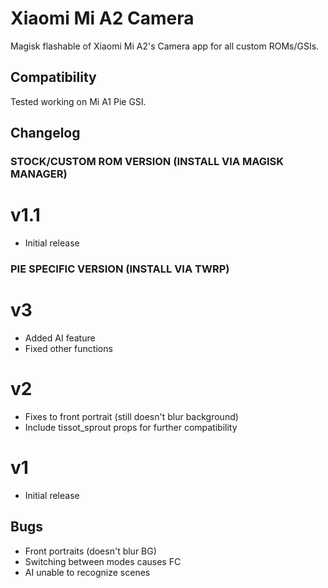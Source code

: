 # Xiaomi Mi A2 Camera
Magisk flashable of Xiaomi Mi A2's Camera app for all custom ROMs/GSIs.

## Compatibility
Tested working on Mi A1 Pie GSI.

## Changelog
### STOCK/CUSTOM ROM VERSION (INSTALL VIA MAGISK MANAGER)
# v1.1
- Initial release

### PIE SPECIFIC VERSION (INSTALL VIA TWRP)
# v3
- Added AI feature
- Fixed other functions

# v2
- Fixes to front portrait (still doesn't blur background)
- Include tissot_sprout props for further compatibility

# v1
- Initial release

## Bugs
- Front portraits (doesn't blur BG)
- Switching between modes causes FC
- AI unable to recognize scenes
